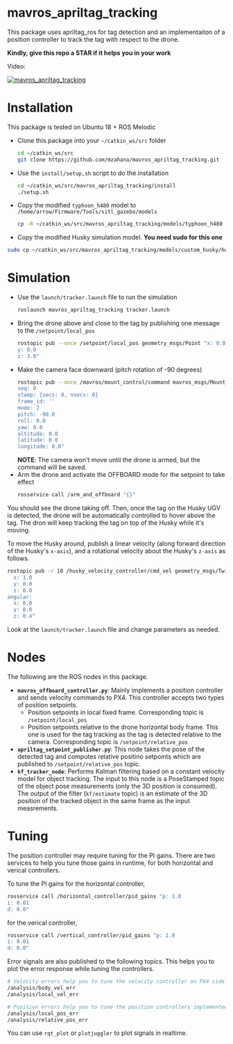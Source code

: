 # mavros_apriltag_tracking
This package uses apriltag_ros for tag detection and an implementaiton of a position controller to track the tag with respect to the drone.

**Kindly, give this repo a STAR if it helps you in your work**

Video:

[![mavros_apriltag_tracking](https://img.youtube.com/vi/5bqOWKYBr0k/0.jpg)](https://youtu.be/5bqOWKYBr0k "mavros_apriltag_tracking")

# Installation
This package is tested on Ubuntu 18 + ROS Melodic

* Clone this package into your `~/catkin_ws/src` folder
    ```sh
    cd ~/catkin_ws/src
    git clone https://github.com/mzahana/mavros_apriltag_tracking.git
    ```
* Use the `install/setup,sh` script to do the installation
    ```sh
    cd ~/catkin_ws/src/mavros_apriltag_tracking/install
    ./setup.sh
    ```
* Copy the modified `typhoon_h480` model to `/home/arrow/Firmware/Tools/sitl_gazebo/models`
    ```sh
    cp -R ~/catkin_ws/src/mavros_apriltag_tracking/models/typhoon_h480 ~/Firmware/Tools/sitl_gazebo/models/husky.urdf.xacro 
    ```
* Copy the modified Husky simulation model. **You need sudo for this one**
```sh
sudo cp ~/catkin_ws/src/mavros_apriltag_tracking/models/custom_husky/husky.urdf.xacro $(catkin_find husky_description/urdf)/
```
# Simulation
* Use the `launch/tracker.launch` file to run the simulation
    ```sh
    roslaunch mavros_apriltag_tracking tracker.launch
    ```
* Bring the drone above and close to the tag by publishing one message to the `/setpoint/local_pos` 
    ```sh
    rostopic pub --once /setpoint/local_pos geometry_msgs/Point "x: 0.0
    y: 0.0
    z: 3.0"
    ```
* Make the camera face downward (pitch rotation of -90 degrees)
    ```sh
    rostopic pub --once /mavros/mount_control/command mavros_msgs/MountControl "header:
    seq: 0
    stamp: {secs: 0, nsecs: 0}
    frame_id: ''
    mode: 2
    pitch: -90.0
    roll: 0.0
    yaw: 0.0
    altitude: 0.0
    latitude: 0.0
    longitude: 0.0"
    ```
    **NOTE**: The camera won't move until the drone is armed, but the command will be saved.
* Arm the drone and activate the OFFBOARD mode for the setpoint to take effect
    ```sh
    rosservice call /arm_and_offboard "{}"
    ```

You should see the drone taking off. Then, once the tag on the Husky UGV is detected, the drone will be automatically controlled to hover above the tag. The dron will keep tracking the tag on top of the Husky while it's moving.

To move the Husky around, publish a linear velocity (along forward direction of the Husky's `x-axis`), and a rotational velocity about the Husky's `z-axis` as follows.
```sh
rostopic pub -r 10 /husky_velocity_controller/cmd_vel geometry_msgs/Twist "linear:
  x: 1.0
  y: 0.0
  z: 0.0
angular:
  x: 0.0
  y: 0.0
  z: 0.4"
```

Look at the `launch/tracker.launch` file and change parameters as needed.

# Nodes
The following are the ROS nodes in this package.
* **`mavros_offboard_controller.py`**: Mainly implements a position controller and sends velocity commands to PX4. This controller accepts two types of position setpoints.
    * Position setpoints in local fixed frame. Corresponding topic is `/setpoint/local_pos`
    * Position setpoints relative to the drone horizontal body frame. This one is used for the tag tracking as the tag is detected relative to the camera. Corresponding topic is `/setpoint/relative_pos`
* **`apriltag_setpoint_publisher.py`**: This node takes the pose of the detected tag and computes relative positino setpoints which are published to `/setpoint/relative_pos` topic.
* **`kf_tracker_node`**: Performs Kalman filtering based on a constant velocity model for object tracking. The input to this node is a PoseStamped topic of the object pose measurements (only the 3D position is consumed). The output of the filter (`kf/estimate` topic) is an estimate of the 3D position of the tracked object in the same frame as the input measrements.

# Tuning
The position controller may require tuning for the PI gains. There are two services to help you tune those gains in runtime, for both horizontal and verical controllers.

To tune the PI gains for the horizontal controller,
```sh
rosservice call /horizontal_controller/pid_gains "p: 1.0
i: 0.01
d: 0.0"
```
for the verical controller,
```sh
rosservice call /vertical_controller/pid_gains "p: 1.0
i: 0.01
d: 0.0"
```

Error signals are also published to the following topics. This helps you to plot the error response while tuning the controllers.

```sh
# Velocity errors help you to tune the velocity controller on PX4 side
/analysis/body_vel_err
/analysis/local_vel_err

# Position errors help you to tune the position controllers implemented in this package
/analysis/local_pos_err
/analysis/relative_pos_err
```

You can use `rqt_plot` or `plotjuggler` to plot signals in realtime.

